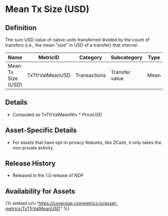 # Mean Tx Size (USD)

## Definition

The sum USD value of native units transferred divided by the count of transfers (i.e., the mean "size" in USD of a transfer) that interval.

| Name               | MetricID        | Category     | Subcategory    | Type | Unit | Interval |
| ------------------ | --------------- | ------------ | -------------- | ---- | ---- | -------- |
| Mean Tx Size (USD) | TxTfrValMeanUSD | Transactions | Transfer value | Mean | USD  | 1 day    |

## Details

* Computed as TxTfrValMeanNtv \* PriceUSD

## Asset-Specific Details

* For assets that have opt-in privacy features, like ZCash, it only takes the non-private activity.

## Release History

* Released in the 1.0 release of NDP

## Availability for Assets

{% embed url="https://coverage.coinmetrics.io/asset-metrics/TxTfrValMeanUSD" %}

